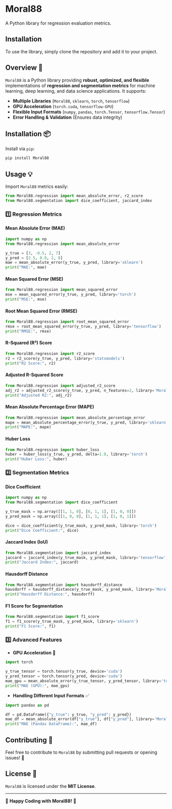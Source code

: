 # Moral88
A Python library for regression evaluation metrics.

## Installation
To use the library, simply clone the repository and add it to your project.

## Overview 🚀
`Moral88` is a Python library providing **robust, optimized, and flexible** implementations of **regression and segmentation metrics** for machine learning, deep learning, and data science applications. It supports:

- **Multiple Libraries** (`Moral88`, `sklearn`, `torch`, `tensorflow`)
- **GPU Acceleration** (`torch.cuda`, `tensorflow-GPU`)
- **Flexible Input Formats** (`numpy`, `pandas`, `torch.Tensor`, `tensorflow.Tensor`)
- **Error Handling & Validation** (Ensures data integrity)

## Installation 📦
Install via `pip`:
```bash
pip install Moral88
```

## Usage 💡
Import `Moral88` metrics easily:
```python
from Moral88.regression import mean_absolute_error, r2_score
from Moral88.segmentation import dice_coefficient, jaccard_index
```

### 1️⃣ **Regression Metrics**
#### Mean Absolute Error (MAE)
```python
import numpy as np
from Moral88.regression import mean_absolute_error

y_true = [3, -0.5, 2, 7]
y_pred = [2.5, 0.0, 2, 8]
mae = mean_absolute_error(y_true, y_pred, library='sklearn')
print("MAE:", mae)
```

#### Mean Squared Error (MSE)
```python
from Moral88.regression import mean_squared_error
mse = mean_squared_error(y_true, y_pred, library='torch')
print("MSE:", mse)
```

#### Root Mean Squared Error (RMSE)
```python
from Moral88.regression import root_mean_squared_error
rmse = root_mean_squared_error(y_true, y_pred, library='tensorflow')
print("RMSE:", rmse)
```

#### R-Squared (R²) Score
```python
from Moral88.regression import r2_score
r2 = r2_score(y_true, y_pred, library='statsmodels')
print("R2 Score:", r2)
```

#### Adjusted R-Squared Score
```python
from Moral88.regression import adjusted_r2_score
adj_r2 = adjusted_r2_score(y_true, y_pred, n_features=2, library='Moral88')
print("Adjusted R2:", adj_r2)
```

#### Mean Absolute Percentage Error (MAPE)
```python
from Moral88.regression import mean_absolute_percentage_error
mape = mean_absolute_percentage_error(y_true, y_pred, library='sklearn')
print("MAPE:", mape)
```

#### Huber Loss
```python
from Moral88.regression import huber_loss
huber = huber_loss(y_true, y_pred, delta=1.0, library='torch')
print("Huber Loss:", huber)
```

### 2️⃣ **Segmentation Metrics**
#### Dice Coefficient
```python
import numpy as np
from Moral88.segmentation import dice_coefficient

y_true_mask = np.array([[1, 1, 0], [0, 1, 1], [1, 0, 0]])
y_pred_mask = np.array([[1, 0, 0], [1, 1, 1], [1, 0, 1]])

dice = dice_coefficient(y_true_mask, y_pred_mask, library='torch')
print("Dice Coefficient:", dice)
```

#### Jaccard Index (IoU)
```python
from Moral88.segmentation import jaccard_index
jaccard = jaccard_index(y_true_mask, y_pred_mask, library='tensorflow')
print("Jaccard Index:", jaccard)
```

#### Hausdorff Distance
```python
from Moral88.segmentation import hausdorff_distance
hausdorff = hausdorff_distance(y_true_mask, y_pred_mask, library='Moral88')
print("Hausdorff Distance:", hausdorff)
```

#### F1 Score for Segmentation
```python
from Moral88.segmentation import f1_score
f1 = f1_score(y_true_mask, y_pred_mask, library='sklearn')
print("F1 Score:", f1)
```

### 3️⃣ **Advanced Features**
- **GPU Acceleration** 🚀
```python
import torch

y_true_tensor = torch.tensor(y_true, device='cuda')
y_pred_tensor = torch.tensor(y_pred, device='cuda')
mae_gpu = mean_absolute_error(y_true_tensor, y_pred_tensor, library='torch')
print("MAE (GPU):", mae_gpu)
```

- **Handling Different Input Formats** ✅
```python
import pandas as pd

df = pd.DataFrame({"y_true": y_true, "y_pred": y_pred})
mae_df = mean_absolute_error(df["y_true"], df["y_pred"], library='Moral88')
print("MAE (Pandas DataFrame):", mae_df)
```

## **Contributing 🤝**
Feel free to contribute to `Moral88` by submitting pull requests or opening issues! 🙌

## **License 📜**
`Moral88` is licensed under the **MIT License**.

---
🚀 **Happy Coding with Moral88!** 🚀

